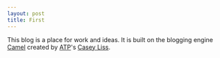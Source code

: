 ```yaml
---
layout: post
title: First
---
```




This blog is a place for work and ideas. It is built on the blogging engine [Camel](https://github.com/cliss/camel) created by [ATP](http://atp.fm)'s [Casey Liss](http://caseyliss.com).